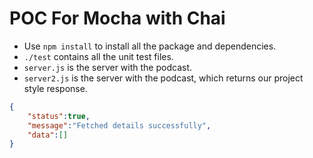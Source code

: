 # POC For Mocha with Chai

- Use `npm install` to install all the package and dependencies.
- `./test` contains all the unit test files.
- `server.js` is the server with the podcast.
- `server2.js` is the server with the podcast, which returns our project style response.

```JSON
{
    "status":true,
    "message":"Fetched details successfully",
    "data":[]
}
```
